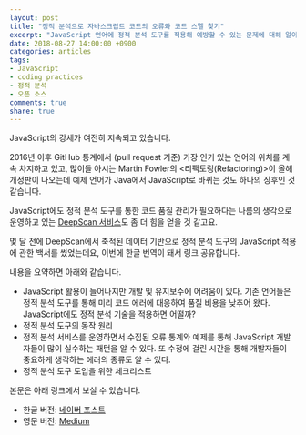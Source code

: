 ```yaml
---
layout: post
title: "정적 분석으로 자바스크립트 코드의 오류와 코드 스멜 찾기"
excerpt: "JavaScript 언어에 정적 분석 도구를 적용해 예방할 수 있는 문제에 대해 알아보고 정적 분석 도구 도입 시 고려할 사항들을 제안합니다."
date: 2018-08-27 14:00:00 +0900
categories: articles
tags:
- JavaScript
- coding practices
- 정적 분석
- 오픈 소스
comments: true
share: true
---
```


JavaScript의 강세가 여전히 지속되고 있습니다.

2016년 이후 GitHub 통계에서 (pull request 기준) 가장 인기 있는 언어의 위치를 계속 차지하고 있고,
많이들 아시는 Martin Fowler의 <리팩토링(Refactoring)>이 올해 개정판이 나오는데 예제 언어가 Java에서 JavaScript로 바뀌는 것도 하나의 징후인 것 같습니다.

JavaScript에도 정적 분석 도구를 통한 코드 품질 관리가 필요하다는 나름의 생각으로 운영하고 있는 [DeepScan 서비스](https://deepscan.io/)도 좀 더 힘을 얻을 것 같고요.

몇 달 전에 DeepScan에서 축적된 데이터 기반으로 정적 분석 도구의 JavaScript 적용에 관한 백서를 썼었는데요,
이번에 한글 번역이 돼서 링크 공유합니다.

내용을 요약하면 아래와 같습니다.
* JavaScript 활용이 늘어나지만 개발 및 유지보수에 어려움이 있다. 기존 언어들은 정적 분석 도구를 통해 미리 코드 에러에 대응하여 품질 비용을 낮추어 왔다. JavaScript에도 정적 분석 기술을 적용하면 어떨까?
* 정적 분석 도구의 동작 원리
* 정적 분석 서비스를 운영하면서 수집된 오류 통계와 예제를 통해 JavaScript 개발자들이 많이 실수하는 패턴을 알 수 있다. 또 수정에 걸린 시간을 통해 개발자들이 중요하게 생각하는 에러의 종류도 알 수 있다.
* 정적 분석 도구 도입을 위한 체크리스트

본문은 아래 링크에서 보실 수 있습니다.
* 한글 버전: [네이버 포스트](https://m.post.naver.com/viewer/postView.nhn?volumeNo=16517463)
* 영문 버전: [Medium](https://medium.com/deepscan/detecting-javascript-errors-and-code-smells-with-static-analysis-504787b0acad)
